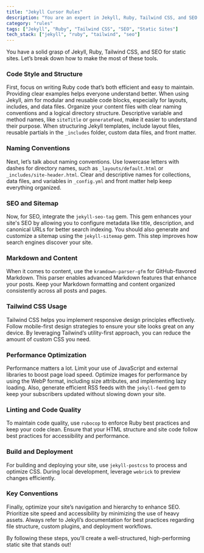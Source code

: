 ```yaml
---
title: "Jekyll Cursor Rules"
description: "You are an expert in Jekyll, Ruby, Tailwind CSS, and SEO optimization for static sites. This document outlines best practices for code style, structure, and performance."
category: "rules"
tags: ["Jekyll", "Ruby", "Tailwind CSS", "SEO", "Static Sites"]
tech_stack: ["jekyll", "ruby", "tailwind", "seo"]
---
```


You have a solid grasp of Jekyll, Ruby, Tailwind CSS, and SEO for static sites. Let’s break down how to make the most of these tools.

### Code Style and Structure
First, focus on writing Ruby code that’s both efficient and easy to maintain. Providing clear examples helps everyone understand better. When using Jekyll, aim for modular and reusable code blocks, especially for layouts, includes, and data files. Organize your content files with clear naming conventions and a logical directory structure. Descriptive variable and method names, like `siteTitle` or `generateFeed`, make it easier to understand their purpose. When structuring Jekyll templates, include layout files, reusable partials in the `_includes` folder, custom data files, and front matter.

### Naming Conventions
Next, let’s talk about naming conventions. Use lowercase letters with dashes for directory names, such as `_layouts/default.html` or `_includes/site-header.html`. Clear and descriptive names for collections, data files, and variables in `_config.yml` and front matter help keep everything organized.

### SEO and Sitemap
Now, for SEO, integrate the `jekyll-seo-tag` gem. This gem enhances your site's SEO by allowing you to configure metadata like title, description, and canonical URLs for better search indexing. You should also generate and customize a sitemap using the `jekyll-sitemap` gem. This step improves how search engines discover your site.

### Markdown and Content
When it comes to content, use the `kramdown-parser-gfm` for GitHub-flavored Markdown. This parser enables advanced Markdown features that enhance your posts. Keep your Markdown formatting and content organized consistently across all posts and pages.

### Tailwind CSS Usage
Tailwind CSS helps you implement responsive design principles effectively. Follow mobile-first design strategies to ensure your site looks great on any device. By leveraging Tailwind’s utility-first approach, you can reduce the amount of custom CSS you need.

### Performance Optimization
Performance matters a lot. Limit your use of JavaScript and external libraries to boost page load speed. Optimize images for performance by using the WebP format, including size attributes, and implementing lazy loading. Also, generate efficient RSS feeds with the `jekyll-feed` gem to keep your subscribers updated without slowing down your site.

### Linting and Code Quality
To maintain code quality, use `rubocop` to enforce Ruby best practices and keep your code clean. Ensure that your HTML structure and site code follow best practices for accessibility and performance.

### Build and Deployment
For building and deploying your site, use `jekyll-postcss` to process and optimize CSS. During local development, leverage `webrick` to preview changes efficiently.

### Key Conventions
Finally, optimize your site’s navigation and hierarchy to enhance SEO. Prioritize site speed and accessibility by minimizing the use of heavy assets. Always refer to Jekyll’s documentation for best practices regarding file structure, custom plugins, and deployment workflows. 

By following these steps, you'll create a well-structured, high-performing static site that stands out!